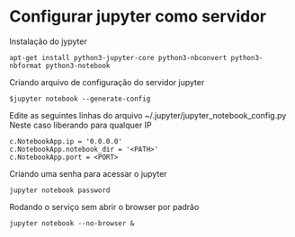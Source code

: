 
# Configurar jupyter como servidor

Instalação do jypyter
```
apt-get install python3-jupyter-core python3-nbconvert python3-nbformat python3-notebook
```

Criando arquivo de configuração do servidor jupyter
```
$jupyter notebook --generate-config
```

Edite as seguintes linhas do arquivo ~/.jupyter/jupyter_notebook_config.py
Neste caso liberando para qualquer IP
```
c.NotebookApp.ip = '0.0.0.0'
c.NotebookApp.notebook_dir = '<PATH>'
c.NotebookApp.port = <PORT>
```

Criando uma senha para acessar o jupyter
```
jupyter notebook password
```

Rodando o serviço sem abrir o browser por padrão

```
jupyter notebook --no-browser &
```
